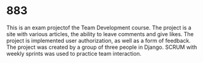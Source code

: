 # 883
This is an exam projectof the Team Development course. 
The project is a site with various articles, the ability to leave comments and give likes. The project is implemented user authorization, as well as a form of feedback.
The project was created by a group of three people in Django. SCRUM with weekly sprints was used to practice team interaction.
